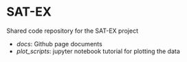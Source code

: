 # SAT-EX
Shared code repository for the SAT-EX project

* *docs*: Github page documents
* *plot_scripts*: jupyter notebook tutorial for plotting the data
